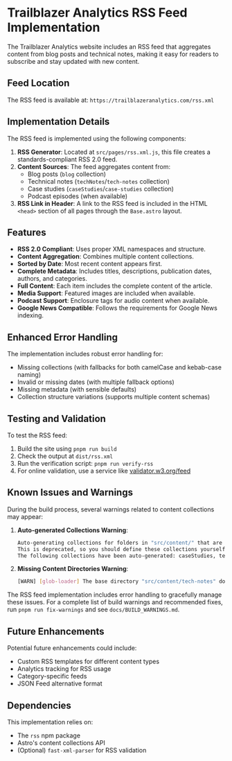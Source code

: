 # Trailblazer Analytics RSS Feed Implementation

The Trailblazer Analytics website includes an RSS feed that aggregates content from blog posts and technical notes, making it easy for readers to subscribe and stay updated with new content.

## Feed Location

The RSS feed is available at: `https://trailblazeranalytics.com/rss.xml`

## Implementation Details

The RSS feed is implemented using the following components:

1. **RSS Generator**: Located at `src/pages/rss.xml.js`, this file creates a standards-compliant RSS 2.0 feed.
2. **Content Sources**: The feed aggregates content from:
   - Blog posts (`blog` collection)
   - Technical notes (`techNotes`/`tech-notes` collection)
   - Case studies (`caseStudies`/`case-studies` collection)
   - Podcast episodes (when available)
3. **RSS Link in Header**: A link to the RSS feed is included in the HTML `<head>` section of all pages through the `Base.astro` layout.

## Features

- **RSS 2.0 Compliant**: Uses proper XML namespaces and structure.
- **Content Aggregation**: Combines multiple content collections.
- **Sorted by Date**: Most recent content appears first.
- **Complete Metadata**: Includes titles, descriptions, publication dates, authors, and categories.
- **Full Content**: Each item includes the complete content of the article.
- **Media Support**: Featured images are included when available.
- **Podcast Support**: Enclosure tags for audio content when available.
- **Google News Compatible**: Follows the requirements for Google News indexing.

## Enhanced Error Handling

The implementation includes robust error handling for:

- Missing collections (with fallbacks for both camelCase and kebab-case naming)
- Invalid or missing dates (with multiple fallback options)
- Missing metadata (with sensible defaults)
- Collection structure variations (supports multiple content schemas)

## Testing and Validation

To test the RSS feed:

1. Build the site using `pnpm run build`
2. Check the output at `dist/rss.xml`
3. Run the verification script: `pnpm run verify-rss`
4. For online validation, use a service like [validator.w3.org/feed](https://validator.w3.org/feed/)

## Known Issues and Warnings

During the build process, several warnings related to content collections may appear:

1. **Auto-generated Collections Warning**:
   ```bash
   Auto-generating collections for folders in "src/content/" that are not defined as collections.
   This is deprecated, so you should define these collections yourself in "src/content.config.ts".
   The following collections have been auto-generated: caseStudies, techNotes
   ```

2. **Missing Content Directories Warning**:
   ```bash
   [WARN] [glob-loader] The base directory "src/content/tech-notes" does not exist.
   ```

The RSS feed implementation includes error handling to gracefully manage these issues. For a complete list of build warnings and recommended fixes, run `pnpm run fix-warnings` and see `docs/BUILD_WARNINGS.md`.

## Future Enhancements

Potential future enhancements could include:

- Custom RSS templates for different content types
- Analytics tracking for RSS usage
- Category-specific feeds
- JSON Feed alternative format

## Dependencies

This implementation relies on:

- The `rss` npm package
- Astro's content collections API
- (Optional) `fast-xml-parser` for RSS validation
